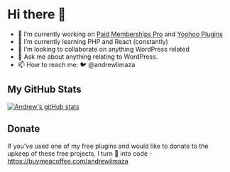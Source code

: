 # Hi there 👋

- 🔭 I’m currently working on [Paid Memberships Pro](https://www.paidmembershipspro.com) and [Yoohoo Plugins](https://yoohooplugins.com)
- 🌱 I’m currently learning PHP and React (constantly)
- 👯 I’m looking to collaborate on anything WordPress related
- 💬 Ask me about anything relating to WordPress.
- 📫 How to reach me: 🐦 @andrewlimaza 

## My GitHub Stats
[![Andrew's gitHub stats](https://github-readme-stats.vercel.app/api?username=andrewlimaza)](https://github.com/andrewlimaza/github-readme-stats)

## Donate
If you've used one of my free plugins and would like to donate to the upkeep of these free projects, I turn 🍕 into code - https://buymeacoffee.com/andrewlimaza
